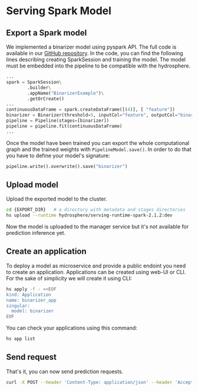 # Serving Spark Model

## Export a Spark model

We implemented a binarizer model using pyspark API. The full code is available in our 
[GitHub repository](https://github.com/Hydrospheredata/hydro-serving-example/tree/master/examples/binarizer/bin_train.py). 
In the code, you can find the following lines describing creating SparkSession and training the model. The model must be embedded into the pipeline to be compatible with the hydrosphere. 

```python
...
spark = SparkSession\
        .builder\
        .appName("BinarizerExample")\
        .getOrCreate()
...
continuousDataFrame = spark.createDataFrame([(4)], [ "feature"])
binarizer = Binarizer(threshold=5, inputCol="feature", outputCol="binarized_feature")
pipeline = Pipeline(stages=[binarizer])
pipeline = pipeline.fit(continuousDataFrame)
...
```

Once the model have been trained you can export the whole computational graph 
and the trained weights with `PipelineModel.save()`. In order to do that you have 
to define your model's signature:

```python
pipeline.write().overwrite().save("binarizer")
```

## Upload model

Upload the exported model to the cluster.

```sh
cd {EXPORT_DIR}   # a directory with metadata and stages directories
hs upload --runtime hydrosphere/serving-runtime-spark-2.1.2:dev
```

Now the model is uploaded to the manager service but it's not available for 
prediction inference yet. 

## Create an application

To deploy a model as microservice and provide a public endoint you need to create an application.
Applications can be created using web-UI or CLI.
For the sake of simplicity we will create it using CLI:
```sh
hs apply -f - <<EOF
kind: Application
name: binarizer_app
singular:
  model: binarizer
EOF
```
You can check your applications using this command:
```sh
hs app list
```

## Send request

That's it, you can now send prediction requests. 

```sh 
curl -X POST --header 'Content-Type: application/json' --header 'Accept: application/json' -d '{   "feature": 1 }' 'http://localhost/gateway/application/binarizer_app'
```
